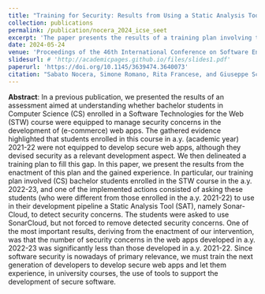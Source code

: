 ```yaml
---
title: "Training for Security: Results from Using a Static Analysis Tool in the Development Pipeline of Web Apps"
collection: publications
permalink: /publication/nocera_2024_icse_seet
excerpt: 'The paper presents the results of a training plan involving the use of a Static Analysis Tool (SonarCloud) by Computer Science students, which led to a significant reduction in security concerns in their web apps, highlighting the importance of integrating security-focused tools in university courses.'
date: 2024-05-24
venue: 'Proceedings of the 46th International Conference on Software Engineering: Software Engineering Education and Training (ICSE-SEET)'
slidesurl: # 'http://academicpages.github.io/files/slides1.pdf'
paperurl: 'https://doi.org/10.1145/3639474.3640073'
citation: "Sabato Nocera, Simone Romano, Rita Francese, and Giuseppe Scanniello. 2024. Training for Security: Results from Using a Static Analysis Tool in the Development Pipeline of Web Apps. In Proceedings of the 46th International Conference on Software Engineering: Software Engineering Education and Training (ICSE-SEET '24). Association for Computing Machinery, New York, NY, USA, 253–263. https://doi.org/10.1145/3639474.3640073"
---
```


**Abstract**: In a previous publication, we presented the results of an assessment aimed at understanding whether bachelor students in Computer Science (CS) enrolled in a Software Technologies for the Web (STW) course were equipped to manage security concerns in the development of (e-commerce) web apps. The gathered evidence highlighted that students enrolled in this course in a.y. (academic year) 2021-22 were not equipped to develop secure web apps, although they devised security as a relevant development aspect. We then delineated a training plan to fill this gap. In this paper, we present the results from the enactment of this plan and the gained experience. In particular, our training plan involved (CS) bachelor students enrolled in the STW course in the a.y. 2022-23, and one of the implemented actions consisted of asking these students (who were different from those enrolled in the a.y. 2021-22) to use in their development pipeline a Static Analysis Tool (SAT), namely Sonar-Cloud, to detect security concerns. The students were asked to use SonarCloud, but not forced to remove detected security concerns. One of the most important results, deriving from the enactment of our intervention, was that the number of security concerns in the web apps developed in a.y. 2022-23 was significantly less than those developed in a.y. 2021-22. Since software security is nowadays of primary relevance, we must train the next generation of developers to develop secure web apps and let them experience, in university courses, the use of tools to support the development of secure software.
